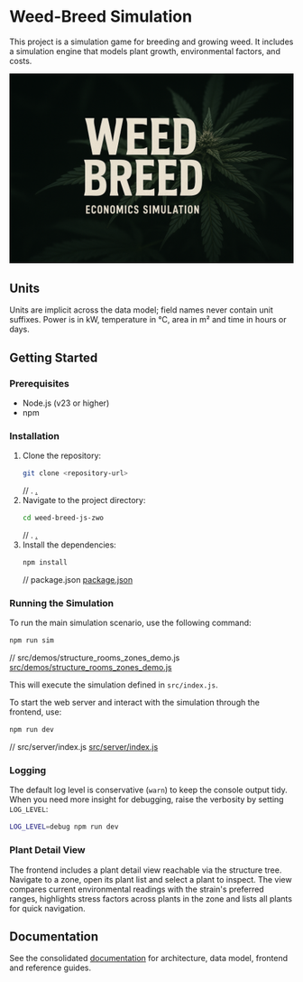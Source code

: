 # Weed-Breed Simulation

This project is a simulation game for breeding and growing weed. It includes a simulation engine that models plant growth, environmental factors, and costs.

![Weed Breed Splash](docs/images/weed-breed-splash.png "Weed Breed Splash")

## Units

Units are implicit across the data model; field names never contain unit suffixes. Power is in kW, temperature in °C, area in m² and time in hours or days.

## Getting Started

### Prerequisites

* Node.js (v23 or higher)
* npm

### Installation

1. Clone the repository:
    ```sh
    git clone <repository-url>
    ```
    // .
    [.](.)
2. Navigate to the project directory:
    ```sh
    cd weed-breed-js-zwo
    ```
    // .
    [.](.)
3. Install the dependencies:
    ```sh
    npm install
    ```
    // package.json
    [package.json](package.json)

### Running the Simulation

To run the main simulation scenario, use the following command:

```sh
npm run sim
```
// src/demos/structure_rooms_zones_demo.js
[src/demos/structure_rooms_zones_demo.js](src/demos/structure_rooms_zones_demo.js)

This will execute the simulation defined in `src/index.js`.

To start the web server and interact with the simulation through the frontend, use:

```sh
npm run dev
```
// src/server/index.js
[src/server/index.js](src/server/index.js)

### Logging

The default log level is conservative (`warn`) to keep the console output tidy.
When you need more insight for debugging, raise the verbosity by setting
`LOG_LEVEL`:

```sh
LOG_LEVEL=debug npm run dev
```

### Plant Detail View

The frontend includes a plant detail view reachable via the structure tree. Navigate to a zone, open its plant list and select a plant to inspect. The view compares current environmental readings with the strain's preferred ranges, highlights stress factors across plants in the zone and lists all plants for quick navigation.

## Documentation

See the consolidated [documentation](docs/README.md) for architecture, data model, frontend and reference guides.

